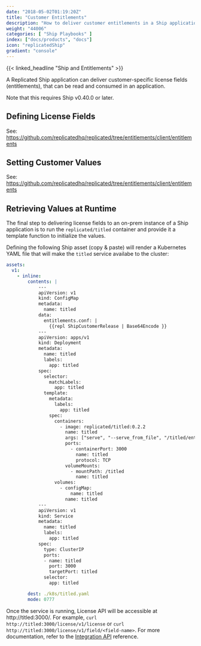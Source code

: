 ```yaml
---
date: "2018-05-02T01:19:20Z"
title: "Customer Entitlements"
description: "How to deliver customer entitlements in a Ship application"
weight: "44006"
categories: [ "Ship Playbooks" ]
index: ["docs/products", "docs"]
icon: "replicatedShip"
gradient: "console"
---
```


{{< linked_headline "Ship and Entitlements" >}}

A Replicated Ship application can deliver customer-specific license fields (entitlements), that can be read and consumed in an application.

Note that this requires Ship v0.40.0 or later.

## Defining License Fields

See: https://github.com/replicatedhq/replicated/tree/entitlements/client/entitlements

## Setting Customer Values

See: https://github.com/replicatedhq/replicated/tree/entitlements/client/entitlements

## Retrieving Values at Runtime

The final step to delivering license fields to an on-prem instance of a Ship application is to run the `replicated/titled` container and provide it a template function to initialize the values.

Defining the following Ship asset (copy & paste) will render a Kubernetes YAML file that will make the `titled` service availabe to the cluster:

```yaml
assets:
  v1:
    - inline:
        contents: |
            ---
            apiVersion: v1
            kind: ConfigMap
            metadata:
              name: titled
            data:
              entitlements.conf: |
                {{repl ShipCustomerRelease | Base64Encode }}
            ---
            apiVersion: apps/v1
            kind: Deployment
            metadata:
              name: titled
              labels:
                app: titled
            spec:
              selector:
                matchLabels:
                  app: titled
              template:
                metadata:
                  labels:
                    app: titled
                spec:
                  containers:
                    - image: replicated/titled:0.2.2
                      name: titled
                      args: ["serve", "--serve_from_file", "/titled/entitlements.conf"]
                      ports:
                        - containerPort: 3000
                          name: titled
                          protocol: TCP
                      volumeMounts:
                        - mountPath: /titled
                          name: titled
                  volumes:
                    - configMap:
                        name: titled
                      name: titled
            ---
            apiVersion: v1
            kind: Service
            metadata:
              name: titled
              labels:
                app: titled
            spec:
              type: ClusterIP
              ports:
              - name: titled
                port: 3000
                targetPort: titled
              selector:
                app: titled

        dest: ./k8s/titled.yaml
        mode: 0777
```

Once the service is running, License API will be accessible at http://titled:3000/.  For example, `curl http://titled:3000/license/v1/license` or `curl http://titled:3000/license/v1/field/<field-name>`. For more documentation, refer to the [Integration API](https://help.replicated.com/api/integration-api/license-api/) reference.

